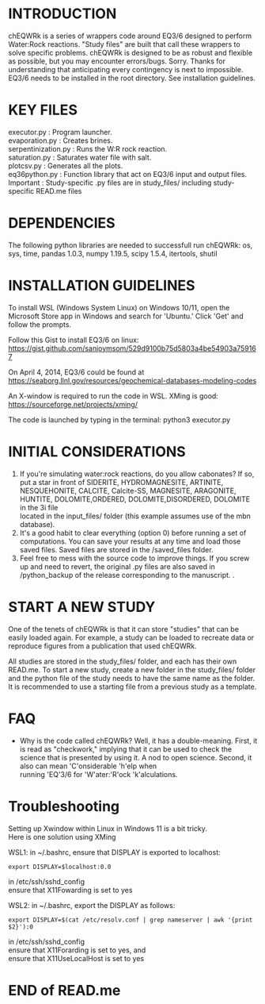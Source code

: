# INTRODUCTION                                                       

chEQWRk is a series of wrappers code around EQ3/6 designed to perform Water:Rock reactions. "Study files" are built that call these wrappers to solve specific problems. chEQWRk is designed to be as robust and
flexible as possible, but you may encounter errors/bugs. Sorry. Thanks for understanding that anticipating every contingency is next to impossible. EQ3/6 needs to be installed in the root directory. See installation guidelines.                                          
                                                                      
# KEY FILES                                                           

executor.py          : Program launcher.                              
evaporation.py       : Creates brines.                                 
serpentinization.py  : Runs the W:R rock reaction.                    
saturation.py        : Saturates water file with salt.                
plotcsv.py	         : Generates all the plots.                        
eq36python.py        : Function library that act on EQ3/6 input and output files.                                  
Important            : Study-specific .py files are in study_files/ including study-specific READ.me files         
                                                                      

# DEPENDENCIES                                                        

The following python libraries are needed to successfull run chEQWRk: os, sys, time, pandas 1.0.3, numpy 1.19.5, scipy 1.5.4, itertools, shutil
                                                                      
# INSTALLATION GUIDELINES                                             

To install WSL (Windows System Linux) on Windows 10/11, open the Microsoft Store app in Windows and search for 'Ubuntu.'
Click 'Get' and follow the prompts.                                 
                                                                      
Follow this Gist to install EQ3/6 on linux:                           
  https://gist.github.com/sanjoymsom/529d9100b75d5803a4be54903a759167 
                                                                      
On April 4, 2014, EQ3/6 could be found at                            
  https://seaborg.llnl.gov/resources/geochemical-databases-modeling-codes
                                                                       
An X-window is required to run the code in WSL. XMing is good:         
  https://sourceforge.net/projects/xming/                             
                                                                      
The code is launched by typing in the terminal: python3 executor.py   
                                                                      
# INITIAL CONSIDERATIONS                                              

1. If you're simulating water:rock reactions, do you allow cabonates? If so, put a star in front of SIDERITE, HYDROMAGNESITE, ARTINITE, NESQUEHONITE, CALCITE, Calcite-SS, MAGNESITE, ARAGONITE, HUNTITE, DOLOMITE,ORDERED, DOLOMITE,DISORDERED, DOLOMITE in the 3i file     
   located in the input_files/ folder (this example assumes use of the mbn database).                                                     
2. It's a good habit to clear everything (option 0) before running a set of computations. You can save your results at any time and load those saved files. Saved files are stored in the /saved_files folder.                                 
3. Feel free to mess with the source code to improve things. If you screw up and need to revert, the original .py files are also saved in /python_backup of the release corresponding to the manuscript.              .           
                                                                      

# START A NEW STUDY                                                  

One of the tenets of chEQWRk is that it can store "studies" that can be easily loaded again. For example, a study can be loaded to recreate data or reproduce figures from a publication that used chEQWRk.       
                                                                      
All studies are stored in the study_files/ folder, and each has their own READ.me. To start a new study, create a new folder in the study_files/ folder and the python file of the study needs to have the same name as the folder. It is recommended to use a starting file from
a previous study as a template.                                                                                                             

# FAQ                                                                 
                                                                     
  - Why is the code called chEQWRk? Well, it has a double-meaning. First, it is read as "checkwork," implying that it can be used to check the science that is presented by using it. A nod to open science. Second, it also can mean 'C'onsiderable 'h'elp when      
    running 'EQ'3/6 for 'W'ater:'R'ock 'k'alculations.                      
                                                                      
# Troubleshooting                                                     
                                                                      
Setting up Xwindow within Linux in Windows 11 is a bit tricky.         
Here is one solution using XMing                                      
                                                                      
WSL1: 
in ~/.bashrc, ensure that DISPLAY is exported to localhost:     
```
export DISPLAY=$localhost:0.0                                
```
                                                                      
in /etc/ssh/sshd_config                                         
ensure that X11Fowarding is set to yes                          
                                                                      
WSL2: 
in ~/.bashrc, export the DISPLAY as follows:                   
```
export DISPLAY=$(cat /etc/resolv.conf | grep nameserver | awk '{print $2}'):0 
```
                                                                      
in /etc/ssh/sshd_config                                         
ensure that X11Forarding is set to yes, and                     
ensure that X11UseLocalHost is set to yes                       
                                                                      

# END of READ.me                                                      
